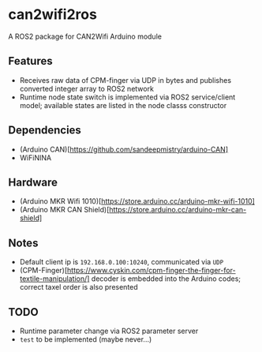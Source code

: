 # can2wifi2ros
A ROS2 package for CAN2Wifi Arduino module

## Features
* Receives raw data of CPM-finger via UDP in bytes and publishes converted integer array to ROS2 network
* Runtime node state switch is implemented via ROS2 service/client model; available states are listed in the node classs constructor

## Dependencies
* (Arduino CAN)[https://github.com/sandeepmistry/arduino-CAN]
* WiFiNINA

## Hardware
* (Arduino MKR Wifi 1010)[https://store.arduino.cc/arduino-mkr-wifi-1010]
* (Arduino MKR CAN Shield)[https://store.arduino.cc/arduino-mkr-can-shield]

## Notes
* Default client ip is `192.168.0.100:10240`, communicated via `UDP`
* (CPM-Finger)[https://www.cyskin.com/cpm-finger-the-finger-for-textile-manipulation/] decoder is embedded into the Arduino codes; correct taxel order is also presented

## TODO
* Runtime parameter change via ROS2 parameter server
* `test` to be implemented (maybe never...)